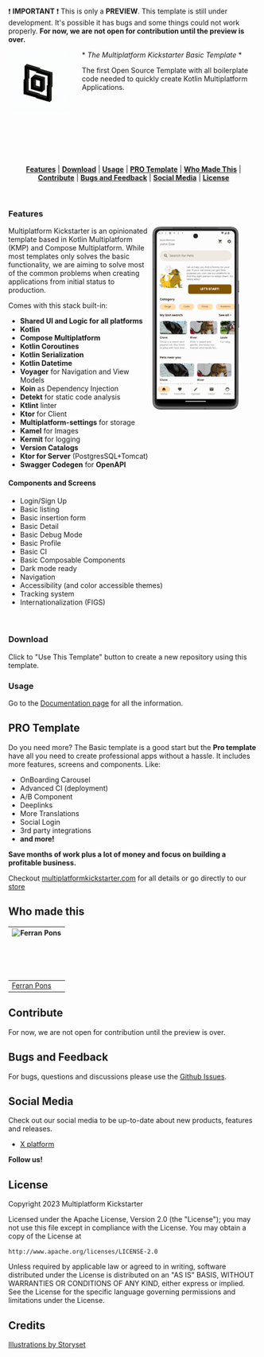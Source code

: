 <!--
  Title: Multiplatform Kickstarter Template
  Description: The first Open Source Template with all boilerplate code needed to quickly create Kotlin Multiplatform Applications.
  Author: Multiplatform Kickstarter
  -->

❗ **IMPORTANT** ❗ This is only a **PREVIEW**. This template is still under development. It's possible it has bugs and some things could not work properly. **For now, we are not open for contribution until the preview is over.** 



<img src="config/images/multiplatform-kickstarter-logo.png" align="left" height="128px" />
<img align="left" width="0" height="128px" hspace="10" />

<div style="display:block; height: 168px;">
* <i>The Multiplatform Kickstarter Basic Template</i> *

The first Open Source Template with all boilerplate code needed to quickly create Kotlin Multiplatform Applications.
</div>

<br/><br/>
<p align="center">
<b><a href="#features">Features</a></b>
|
<b><a href="#download">Download</a></b>
|
<b><a href="#usage">Usage</a></b>
|
<b><a href="#pro-template">PRO Template</a></b>
|
<b><a href="#who-made-this">Who Made This</a></b>
|
<b><a href="#contribute">Contribute</a></b>
|
<b><a href="#bugs-and-feedback">Bugs and Feedback</a></b>
|
<b><a href="#socila-media">Social Media</a></b>
|
<b><a href="#license">License</a></b>
</p>
<br/>

### Features

<img align="right" width="0" height="368px" hspace="20"/>
<img src="config/images/multiplatform-kickstarter-screenshot.png" height="368px" align="right" />

Multiplatform Kickstarter is an opinionated template based in Kotlin Multiplatform (KMP) and Compose Multiplatform. While most templates only solves the basic functionality, we are aiming to solve most of the common problems when creating applications from initial status to production. 

Comes with this stack built-in:

- **Shared UI and Logic for all platforms**
- **Kotlin**
- **Compose Multiplatform**
- **Kotlin Coroutines**
- **Kotlin Serialization**
- **Kotlin Datetime**
- **Voyager** for Navigation and View Models
- **Koin** as Dependency Injection
- **Detekt** for static code analysis
- **Ktlint** linter
- **Ktor** for Client
- **Multiplatform-settings** for storage
- **Kamel** for Images
- **Kermit** for logging
- **Version Catalogs**
- **Ktor for Server** (PostgresSQL+Tomcat)
- **Swagger Codegen** for **OpenAPI**

#### Components and Screens

* Login/Sign Up
* Basic listing
* Basic insertion form
* Basic Detail
* Basic Debug Mode
* Basic Profile
* Basic CI
* Basic Composable Components
* Dark mode ready
* Navigation
* Accessibility (and color accessible themes)
* Tracking system
* Internationalization (FIGS)
<br><br><br>


### Download

Click to "Use This Template" button to create a new repository using this template.


### Usage

Go to the [Documentation page](https://docs.multiplatformkickstarter.com) for all the information.


PRO Template
-----------------

Do you need more? The Basic template is a good start but the **Pro template** have all you need to create professional apps without a hassle.
It includes more features, screens and components. Like:

- OnBoarding Carousel
- Advanced CI (deployment)
- A/B Component
- Deeplinks
- More Translations
- Social Login
- 3rd party integrations
- **and more!**

**Save months of work plus a lot of money and focus on building a profitable business.**

Checkout [multiplatformkickstarter.com](https://www.multiplatformkickstarter.com) for all details or go directly to our [store](https://www.multiplatformkickstarter.com/pricing)



Who made this
--------------

| <a href="https://github.com/ferranpons"><img src="https://avatars2.githubusercontent.com/u/1225463?v=3&s=460" alt="Ferran Pons" align="left" height="100" width="100" /></a> |
|------------------------------------------------------------------------------------------------------------------------------------------------------------------------------|
| [Ferran Pons](https://github.com/ferranpons)                                                                                                                                 |



Contribute
----------

For now, we are not open for contribution until the preview is over.



Bugs and Feedback
-----------------

For bugs, questions and discussions please use the [Github Issues](https://github.com/multiplatformkickstarter/kmp-template/issues).



Social Media
------------

Check out our social media to be up-to-date about new products, features and releases.

- [X platform](https://twitter.com/mpkickstarter)

**Follow us!**



License
-------

Copyright 2023 Multiplatform Kickstarter

Licensed under the Apache License, Version 2.0 (the "License");
you may not use this file except in compliance with the License.
You may obtain a copy of the License at

    http://www.apache.org/licenses/LICENSE-2.0

Unless required by applicable law or agreed to in writing, software
distributed under the License is distributed on an "AS IS" BASIS,
WITHOUT WARRANTIES OR CONDITIONS OF ANY KIND, either express or implied.
See the License for the specific language governing permissions and
limitations under the License.



Credits
-------

<a href="https://storyset.com/user">Illustrations by Storyset</a>